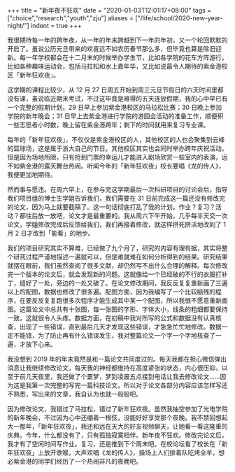 +++
title = "新年夜不狂欢"
date = "2020-01-03T12:01:17+08:00"
tags = ["choice","research","youth","zju"]
aliases = ["/life/school/2020-new-year-night/"]
indent = true
+++

我很期待每一年的跨年夜，从一年的年末跨越到下一年的年初，又一个轮回默默的开启了。虽说公历元旦带来的欢喜远不如农历春节那么多，但毕竟也算是除旧迎新。每一年学校都会在十二月末的时候举办学生节，比如各学院的花车方阵游行，比如各种趣味运动会，包括马拉松和水上嘉年华，又比如说最令人期待的紫金港校区「新年狂欢夜」。

这学期的课程比较少，从 12 月 27 日周五开始到周三元旦节假日的六天时间里都没有课，虽说临近期末考试，不过这毕竟是难得的五天连放假期，我的心中早已有一个完整的假期计划。29 日早上参加紫金港校区的马拉松比赛；30 日晚上参加学院的新年晚会；31 日早上去紫金港进行学院的游园会活动的准备工作，顺便积一些志愿者小时数，晚上留在紫金港跨年；剩下的时间就用来复习专业课。

每年的「新年狂欢夜」，不仅仅是紫金港校区的人，其他校区的人也会聚集到云峰的篮球场，这是属于浙大自己的节日。其他校区其实也会同时举办跨年庆祝活动，但是因为场地所限，只有抢到门票的幸运儿才能进入剧场欣赏一些室内的表演，远不如紫金港的露天舞台热闹。听闻今年的「新年狂欢夜」校长要唱《龙的传人》，我便更加地期待。

然而事与愿违。在周六早上，在参与完这学期最后一次科研项目的讨论会后，指导我们项目组的博士生学姐告诉我们，我们需要在 31 日前完成这一篇还没有修改完的论文，因为马上就要截稿了。这一句话彻底打乱了我的计划。作业？复习？活动？都往后放一放吧，论文才是最重要的。我从周六下午开始，几乎每半天交一次论文，学姐修改完成后反馈给我们，我们再接着修改，就这样拼死拼活地改到了 1 月 2 日才改到「能看」的地步。

我们的项目研究其实不算难，已经做了九个月了，研究的内容有理有据，其实将整个研究过程严谨地描述一遍就可以，但是难就难在如何分析得到的结果。研究结果就摆在眼前，我们虽然查阅了很多文献，却仍然写不出什么合理的解释。每次修改完一个版本的论文后，就会发现新的问题。这就像给一个已经破的不行的衣服打补丁，缝好了一处，旁边的一处又破了。在论文修改期间，我反反复复重新画了三遍以上的配图，数据也修改了很多遍。配图方面，因为我编写了一个比较脑残的程序，在要反反复复跑很多次程序才能生成其中某一个配图，所以我很不愿意重新画图。这篇论文中总共有十张图，每一张图的字形、字体大小，线条的粗细都要保持一致，这就很令人头疼。数据方面，在初稿中我对所写的公式和数据没有认真核查，出现了一些错误，直到最后几天才发现这些错误，才急急忙忙地修改。数据一定不能错，为了防止再有什么错误发生，我对整篇论文一个字一个字地核查了一遍，才放下心来。

我没想到 2019 年的年末竟然是和一篇论文共同度过的。每天我都在担心微信弹出消息让我继续修改论文，每天我的神经都维持在高度紧张的状态，内心很压抑，以至于前几天夜里，我还做了个噩梦，梦到凌晨五点接到电话让我去修改论文……因为这是我第一次完整的写完一篇科技论文，所以对于论文各部分内容应该怎样写还不熟悉，写出来的文章，我自认为也就一般般吧。

因为修改论文，我错过了马拉松，错过了新年狂欢夜。虽然我抽空参加了光电学院的新年晚会，不过因为心中还绷着一根弦，没能好好享受那个夜晚。我不禁回想起大一那年，「新年狂欢夜」，我还和远在天大的好友视频聊天，让她看一看这隆重的庆典。今年，什么都没有了，只有孤独寂寞相伴。新年夜不狂欢。修改完论文后，我才有了空闲时间写作业。复习，还是推到下个周末吧。在校论坛看了校长在「新年狂欢夜」上放开歌喉，大声欢唱《龙的传人》，操场上人们排着队吃烤全羊，想必紫金港的同学们经历了一个热闹非凡的夜晚吧。